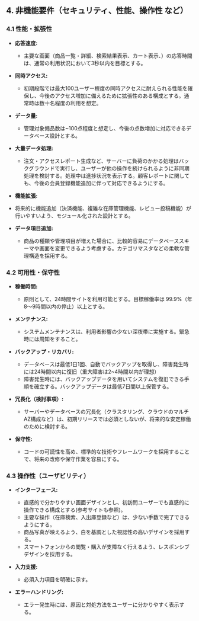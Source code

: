 ## 4. 非機能要件（セキュリティ、性能、操作性 など）

### 4.1 性能・拡張性

- **応答速度:**
  - 主要な画面（商品一覧・詳細、検索結果表示、カート表示、）の応答時間は、通常の利用状況において3秒以内を目標とする。

- **同時アクセス:**
  - 初期段階では最大100ユーザー程度の同時アクセスに耐えられる性能を確保し、今後のアクセス増加に備えるために拡張性のある構成とする。通常時は数十名程度の利用を想定。

- **データ量:**
  - 管理対象備品数は~100点程度と想定し、今後の点数増加に対応できるデータベース設計とする。

- **大量データ処理:**
  - 注文・アクセスレポート生成など、サーバーに負荷のかかる処理はバックグラウンドで実行し、ユーザーが他の操作を続けられるように非同期処理を検討する。処理中は進捗状況を表示する。顧客レポートに関しても、今後の会員登録機能追加に伴って対応できるようにする。

-  **機能拡張:**
  - 将来的に機能追加（決済機能、複雑な在庫管理機能、レビュー投稿機能）が行いやすいよう、モジュール化された設計とする。

- **データ項目追加:**
  - 商品の種類や管理項目が増えた場合に、比較的容易にデータベーススキーマや画面を変更できるよう考慮する。カテゴリマスタなどの柔軟な管理構造を採用する。

### 4.2 可用性・保守性

- **稼働時間:**
  - 原則として、24時間サイトを利用可能とする。目標稼働率は	99.9%（年8〜9時間以内の停止）以上とする。

- **メンテナンス:**
  - システムメンテナンスは、利用者影響の少ない深夜帯に実施する。緊急時には周知をすること。

- **バックアップ・リカバリ:**
  - データベースは最低1日1回、自動でバックアップを取得し、障害発生時には24時間以内に復旧（重大障害は2~4時間以内が理想）
  - 障害発生時には、バックアップデータを用いてシステムを復旧できる手順を確立する。バックアップデータは最低7日間以上保管する。

- **冗長化（検討事項）:**
  - サーバーやデータベースの冗長化（クラスタリング、クラウドのマルチAZ構成など）は、初期リリースでは必須としないが、将来的な安定稼働のために検討する。
  
- **保守性:**
  - コードの可読性を高め、標準的な技術やフレームワークを採用することで、将来の改修や保守作業を容易にする。

### 4.3 操作性（ユーザビリティ）

- **インターフェース:**
  - 直感的で分かりやすい画面デザインとし、初訪問ユーザーでも直感的に操作できる構成とする(参考サイトも参照)。
  - 主要な操作（在庫検索、入出庫登録など）は、少ない手数で完了できるようにする。
  - 商品写真が映えるよう、白を基調とした視認性の高いデザインを採用する。
  - スマートフォンからの閲覧・購入が支障なく行えるよう、レスポンシブデザインを採用する。
  
- **入力支援:**
  - 必須入力項目を明確に示す。

- **エラーハンドリング:**
  - エラー発生時には、原因と対処方法をユーザーに分かりやすく表示する。
